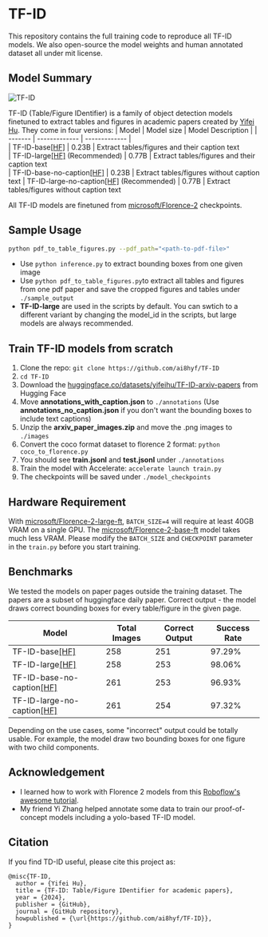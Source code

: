 # TF-ID
This repository contains the full training code to reproduce all TF-ID models. We also open-source the model weights and human annotated dataset all under mit license.

## Model Summary
![TF-ID](https://github.com/ai8hyf/TF-ID/blob/main/assets/cover.png)

TF-ID (Table/Figure IDentifier) is a family of object detection models finetuned to extract tables and figures in academic papers created by [Yifei Hu](https://x.com/hu_yifei). They come in four versions:
| Model   | Model size | Model Description | 
| ------- | ------------- |   ------------- |  
| TF-ID-base[[HF]](https://huggingface.co/yifeihu/TF-ID-base) | 0.23B  | Extract tables/figures and their caption text  
| TF-ID-large[[HF]](https://huggingface.co/yifeihu/TF-ID-large) (Recommended) | 0.77B  | Extract tables/figures and their caption text  
| TF-ID-base-no-caption[[HF]](https://huggingface.co/yifeihu/TF-ID-base-no-caption) | 0.23B  | Extract tables/figures without caption text
| TF-ID-large-no-caption[[HF]](https://huggingface.co/yifeihu/TF-ID-large-no-caption) (Recommended) | 0.77B  | Extract tables/figures without caption text

All TF-ID models are finetuned from [microsoft/Florence-2](https://huggingface.co/microsoft/Florence-2-large-ft) checkpoints.


## Sample Usage

```bash
python pdf_to_table_figures.py --pdf_path="<path-to-pdf-file>"
```

- Use `python inference.py` to extract bounding boxes from one given image
- Use `python pdf_to_table_figures.py`to extract all tables and figures from one pdf paper and save the cropped figures and tables under `./sample_output`
- **TF-ID-large** are used in the scripts by default. You can swtich to a different variant by changing the model_id in the scripts, but large models are always recommended.

## Train TF-ID models from scratch
1. Clone the repo: `git clone https://github.com/ai8hyf/TF-ID`
2. `cd TF-ID`
3. Download the [huggingface.co/datasets/yifeihu/TF-ID-arxiv-papers](https://huggingface.co/datasets/yifeihu/TF-ID-arxiv-papers) from Hugging Face
4. Move **annotations_with_caption.json** to `./annotations` (Use **annotations_no_caption.json** if you don't want the bounding boxes to include text captions)
5. Unzip the **arxiv_paper_images.zip** and move the .png images to `./images`
6. Convert the coco format dataset to florence 2 format: `python coco_to_florence.py`
7. You should see **train.jsonl** and **test.jsonl** under `./annotations`
8. Train the model with Accelerate: `accelerate launch train.py`
9. The checkpoints will be saved under `./model_checkpoints`

## Hardware Requirement
With [microsoft/Florence-2-large-ft](https://huggingface.co/microsoft/Florence-2-large-ft), `BATCH_SIZE=4` will require at least 40GB VRAM on a single GPU. The [microsoft/Florence-2-base-ft](https://huggingface.co/microsoft/Florence-2-base-ft) model takes much less VRAM. Please modify the `BATCH_SIZE` and `CHECKPOINT` parameter in the `train.py` before you start training.

## Benchmarks
We tested the models on paper pages outside the training dataset. The papers are a subset of huggingface daily paper.
Correct output - the model draws correct bounding boxes for every table/figure in the given page.

| Model                                                         | Total Images | Correct Output | Success Rate |
|---------------------------------------------------------------|--------------|----------------|--------------|
| TF-ID-base[[HF]](https://huggingface.co/yifeihu/TF-ID-base)   | 258          | 251            | 97.29%       |
| TF-ID-large[[HF]](https://huggingface.co/yifeihu/TF-ID-large) | 258          | 253            | 98.06%       |
| TF-ID-base-no-caption[[HF]](https://huggingface.co/yifeihu/TF-ID-base-no-caption)   | 261          | 253            | 96.93%       |
| TF-ID-large-no-caption[[HF]](https://huggingface.co/yifeihu/TF-ID-large-no-caption) | 261          | 254            | 97.32%       |

Depending on the use cases, some "incorrect" output could be totally usable. For example, the model draw two bounding boxes for one figure with two child components.

## Acknowledgement
- I learned how to work with Florence 2 models from this [Roboflow's awesome tutorial](https://blog.roboflow.com/fine-tune-florence-2-object-detection/).
- My friend Yi Zhang helped annotate some data to train our proof-of-concept models including a yolo-based TF-ID model.

## Citation
If you find TD-ID useful, please cite this project as:
```
@misc{TF-ID,
  author = {Yifei Hu},
  title = {TF-ID: Table/Figure IDentifier for academic papers},
  year = {2024},
  publisher = {GitHub},
  journal = {GitHub repository},
  howpublished = {\url{https://github.com/ai8hyf/TF-ID}},
}
```
